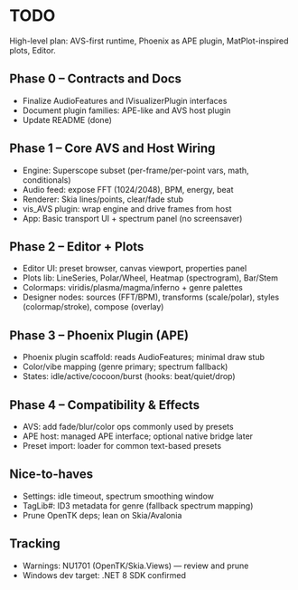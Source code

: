 # TODO

High-level plan: AVS-first runtime, Phoenix as APE plugin, MatPlot-inspired plots, Editor.

## Phase 0 – Contracts and Docs
- Finalize AudioFeatures and IVisualizerPlugin interfaces
- Document plugin families: APE-like and AVS host plugin
- Update README (done)

## Phase 1 – Core AVS and Host Wiring
- Engine: Superscope subset (per-frame/per-point vars, math, conditionals)
- Audio feed: expose FFT (1024/2048), BPM, energy, beat
- Renderer: Skia lines/points, clear/fade stub
- vis_AVS plugin: wrap engine and drive frames from host
- App: Basic transport UI + spectrum panel (no screensaver)

## Phase 2 – Editor + Plots
- Editor UI: preset browser, canvas viewport, properties panel
- Plots lib: LineSeries, Polar/Wheel, Heatmap (spectrogram), Bar/Stem
- Colormaps: viridis/plasma/magma/inferno + genre palettes
- Designer nodes: sources (FFT/BPM), transforms (scale/polar), styles (colormap/stroke), compose (overlay)

## Phase 3 – Phoenix Plugin (APE)
- Phoenix plugin scaffold: reads AudioFeatures; minimal draw stub
- Color/vibe mapping (genre primary; spectrum fallback)
- States: idle/active/cocoon/burst (hooks: beat/quiet/drop)

## Phase 4 – Compatibility & Effects
- AVS: add fade/blur/color ops commonly used by presets
- APE host: managed APE interface; optional native bridge later
- Preset import: loader for common text-based presets

## Nice-to-haves
- Settings: idle timeout, spectrum smoothing window
- TagLib#: ID3 metadata for genre (fallback spectrum mapping)
- Prune OpenTK deps; lean on Skia/Avalonia

## Tracking
- Warnings: NU1701 (OpenTK/Skia.Views) — review and prune
- Windows dev target: .NET 8 SDK confirmed

